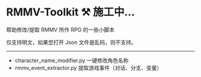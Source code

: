 # RMMV-Toolkit ⚒️ 施工中...
帮助修改/提取 RMMV 所作 RPG 的一些小脚本

仅支持明文，如果您打开 Json 文件是乱码，则不支持。



<hr> 

- character_name_modifier.py 一键修改角色名称
- rmmv_event_extractor.py 提取游戏事件（对话、分支、变量）
